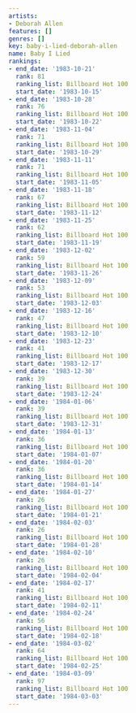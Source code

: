```yaml
---
artists:
- Deborah Allen
features: []
genres: []
key: baby-i-lied-deborah-allen
name: Baby I Lied
rankings:
- end_date: '1983-10-21'
  rank: 81
  ranking_list: Billboard Hot 100
  start_date: '1983-10-15'
- end_date: '1983-10-28'
  rank: 76
  ranking_list: Billboard Hot 100
  start_date: '1983-10-22'
- end_date: '1983-11-04'
  rank: 71
  ranking_list: Billboard Hot 100
  start_date: '1983-10-29'
- end_date: '1983-11-11'
  rank: 71
  ranking_list: Billboard Hot 100
  start_date: '1983-11-05'
- end_date: '1983-11-18'
  rank: 67
  ranking_list: Billboard Hot 100
  start_date: '1983-11-12'
- end_date: '1983-11-25'
  rank: 62
  ranking_list: Billboard Hot 100
  start_date: '1983-11-19'
- end_date: '1983-12-02'
  rank: 59
  ranking_list: Billboard Hot 100
  start_date: '1983-11-26'
- end_date: '1983-12-09'
  rank: 53
  ranking_list: Billboard Hot 100
  start_date: '1983-12-03'
- end_date: '1983-12-16'
  rank: 47
  ranking_list: Billboard Hot 100
  start_date: '1983-12-10'
- end_date: '1983-12-23'
  rank: 41
  ranking_list: Billboard Hot 100
  start_date: '1983-12-17'
- end_date: '1983-12-30'
  rank: 39
  ranking_list: Billboard Hot 100
  start_date: '1983-12-24'
- end_date: '1984-01-06'
  rank: 39
  ranking_list: Billboard Hot 100
  start_date: '1983-12-31'
- end_date: '1984-01-13'
  rank: 36
  ranking_list: Billboard Hot 100
  start_date: '1984-01-07'
- end_date: '1984-01-20'
  rank: 36
  ranking_list: Billboard Hot 100
  start_date: '1984-01-14'
- end_date: '1984-01-27'
  rank: 26
  ranking_list: Billboard Hot 100
  start_date: '1984-01-21'
- end_date: '1984-02-03'
  rank: 26
  ranking_list: Billboard Hot 100
  start_date: '1984-01-28'
- end_date: '1984-02-10'
  rank: 26
  ranking_list: Billboard Hot 100
  start_date: '1984-02-04'
- end_date: '1984-02-17'
  rank: 41
  ranking_list: Billboard Hot 100
  start_date: '1984-02-11'
- end_date: '1984-02-24'
  rank: 56
  ranking_list: Billboard Hot 100
  start_date: '1984-02-18'
- end_date: '1984-03-02'
  rank: 64
  ranking_list: Billboard Hot 100
  start_date: '1984-02-25'
- end_date: '1984-03-09'
  rank: 97
  ranking_list: Billboard Hot 100
  start_date: '1984-03-03'
---
```


